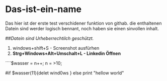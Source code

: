 # Das-ist-ein-name
Das hier ist der erste test verschidener funktion von githab.
 die enthaltenen Datein sind werder logisch bennant, noch haben sie
 einen sinvollen inhalt.


 ##_Datein sind Urheberrechtilch geschützt._



 1. windows+shift+S - Screenshot ausfürhen  
 2. **Strg+Windows+Alt+Umschalt+L - Linkedin Öffnen**



 ´´´´$wasser = n++; n = >10;

 #if $wasser(11){delet wind0ws
 }
 else print "hellow world"
```